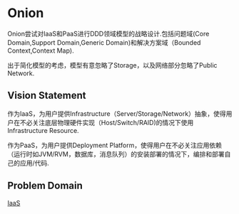 Onion
============

Onion尝试对IaaS和PaaS进行DDD领域模型的战略设计.包括问题域(Core Domain,Support Domain,Generic Domain)和解决方案域（Bounded Context,Context Map).

出于简化模型的考虑，模型有意忽略了Storage，以及网络部分忽略了Public Network.

Vision Statement
---------
作为IaaS，为用户提供Infrastructure（Server/Storage/Network）抽象，使得用户在不必关注底层物理硬件实现（Host/Switch/RAID)的情况下使用Infrastructure Resource.

作为PaaS，为用户提供Deployment Platform，使得用户在不必关注应用依赖（运行时如JVM/RVM，数据库，消息队列）的安装部署的情况下，编排和部署自己的应用/代码.

Problem Domain
---------

[IaaS](https://github.com/newlee/onion/iaas.md)
